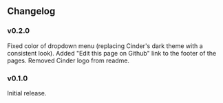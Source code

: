 ## Changelog

### v0.2.0
Fixed color of dropdown menu (replacing Cinder's dark theme with a consistent look).
Added "Edit this page on Github" link to the footer of the pages.
Removed Cinder logo from readme.

### v0.1.0
Initial release.
